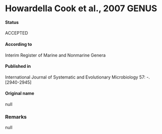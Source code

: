 # Howardella Cook et al., 2007 GENUS

#### Status
ACCEPTED

#### According to
Interim Register of Marine and Nonmarine Genera

#### Published in
International Journal of Systematic and Evolutionary Microbiology 57: -. [2940-2945]

#### Original name
null

### Remarks
null